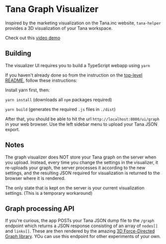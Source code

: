 # Tana Graph Visualizer

Inspired by the marketing visualization on the Tana.inc website, `tana-helper` provides a 3D visualization of your Tana workspace.

Check out this [video demo](https://share.cleanshot.com/7J6d6F6l)

## Building

The visualizer UI requires you to build a TypeScript webapp using `yarn`

If you haven't already done so from the instruction on the [top-level README](./README.md), follow these instructions:

Install yarn first, then:

`yarn install`  (downloads all `npm` packages required)

`yarn build` (generates the required `.js` files in `./dist`)

After that, you should be able to hit the url `http://localhost:8000/ui/graph` in your web browser. Use the left sidebar menu to upload your Tana JSON export.

## Notes

The graph visualizer does NOT store your Tana graph on the server when you upload. Instead, every time you change the settings in the visualizer, it re-uploads your graph, the server processes it according to the new settings, and the resulting JSON required for visualization is returned to the browser where it is rendered.

The only state that is kept on the server is your current visualization settings. (This is a temporary workaround)

## Graph processing API

If you're curious, the app POSTs your Tana JSON dump file to the `/graph` endpoint which returns a JSON response consisting of an array of `nodes[]` and `links[]`. These are then rendered by the amazing [3D Force-Directed Graph library](https://github.com/vasturiano/3d-force-graph). YOu can use this endpoint for other experiments of your own.